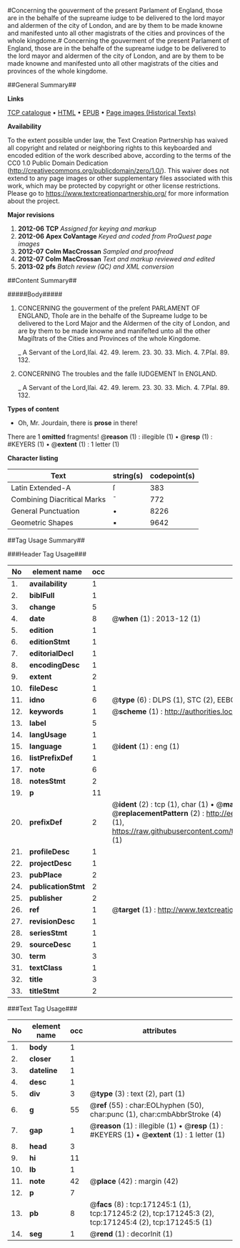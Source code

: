 #Concerning the gouverment of the present Parlament of England, those are in the behalfe of the supreame iudge to be delivered to the lord mayor and aldermen of the city of London, and are by them to be made knowne and manifested unto all other magistrats of the cities and provinces of the whole kingdome.#
Concerning the gouverment of the present Parlament of England, those are in the behalfe of the supreame iudge to be delivered to the lord mayor and aldermen of the city of London, and are by them to be made knowne and manifested unto all other magistrats of the cities and provinces of the whole kingdome.

##General Summary##

**Links**

[TCP catalogue](http://www.ota.ox.ac.uk/tcp/)  • 
[HTML](http://tei.it.ox.ac.uk/tcp/Texts-HTML/free/A80/A80300.html)  • 
[EPUB](http://tei.it.ox.ac.uk/tcp/Texts-EPUB/free/A80/A80300.epub) • 
[Page images (Historical Texts)](https://historicaltexts.jisc.ac.uk/eebo-45097641e)

**Availability**

To the extent possible under law, the Text Creation Partnership has waived all copyright and related or neighboring rights to this keyboarded and encoded edition of the work described above, according to the terms of the CC0 1.0 Public Domain Dedication (http://creativecommons.org/publicdomain/zero/1.0/). This waiver does not extend to any page images or other supplementary files associated with this work, which may be protected by copyright or other license restrictions. Please go to https://www.textcreationpartnership.org/ for more information about the project.

**Major revisions**

1. __2012-06__ __TCP__ *Assigned for keying and markup*
1. __2012-06__ __Apex CoVantage__ *Keyed and coded from ProQuest page images*
1. __2012-07__ __Colm MacCrossan__ *Sampled and proofread*
1. __2012-07__ __Colm MacCrossan__ *Text and markup reviewed and edited*
1. __2013-02__ __pfs__ *Batch review (QC) and XML conversion*

##Content Summary##

#####Body#####

1. CONCERNING the gouverment of the preſent PARLAMENT OF ENGLAND, Thoſe are in the behalfe of the Supreame Iudge to be delivered to the Lord Major and the Aldermen of the city of London, and are by them to be made knowne and manifeſted unto all the other Magiſtrats of the Cities and Provinces of the whole Kingdome.

    _ A Servant of the Lord,Iſai. 42. 49. Ierem. 23. 30. 33. Mich. 4. 7.Pſal. 89. 132.

1. CONCERNING The troubles and the falſe IUDGEMENT In ENGLAND.

    _ A Servant of the Lord,Iſai. 42. 49. Ierem. 23. 30. 33. Mich. 4. 7.Pſal. 89. 132.

**Types of content**

  * Oh, Mr. Jourdain, there is **prose** in there!

There are 1 **omitted** fragments! 
 @__reason__ (1) : illegible (1)  •  @__resp__ (1) : #KEYERS (1)  •  @__extent__ (1) : 1 letter (1)

**Character listing**


|Text|string(s)|codepoint(s)|
|---|---|---|
|Latin Extended-A|ſ|383|
|Combining             Diacritical Marks|̄|772|
|General Punctuation|•|8226|
|Geometric Shapes|▪|9642|

##Tag Usage Summary##

###Header Tag Usage###

|No|element name|occ|attributes|
|---|---|---|---|
|1.|__availability__|1||
|2.|__biblFull__|1||
|3.|__change__|5||
|4.|__date__|8| @__when__ (1) : 2013-12 (1)|
|5.|__edition__|1||
|6.|__editionStmt__|1||
|7.|__editorialDecl__|1||
|8.|__encodingDesc__|1||
|9.|__extent__|2||
|10.|__fileDesc__|1||
|11.|__idno__|6| @__type__ (6) : DLPS (1), STC (2), EEBO-CITATION (1), OCLC (1), VID (1)|
|12.|__keywords__|1| @__scheme__ (1) : http://authorities.loc.gov/ (1)|
|13.|__label__|5||
|14.|__langUsage__|1||
|15.|__language__|1| @__ident__ (1) : eng (1)|
|16.|__listPrefixDef__|1||
|17.|__note__|6||
|18.|__notesStmt__|2||
|19.|__p__|11||
|20.|__prefixDef__|2| @__ident__ (2) : tcp (1), char (1)  •  @__matchPattern__ (2) : ([0-9\-]+):([0-9IVX]+) (1), (.+) (1)  •  @__replacementPattern__ (2) : http://eebo.chadwyck.com/downloadtiff?vid=$1&page=$2 (1), https://raw.githubusercontent.com/textcreationpartnership/Texts/master/tcpchars.xml#$1 (1)|
|21.|__profileDesc__|1||
|22.|__projectDesc__|1||
|23.|__pubPlace__|2||
|24.|__publicationStmt__|2||
|25.|__publisher__|2||
|26.|__ref__|1| @__target__ (1) : http://www.textcreationpartnership.org/docs/. (1)|
|27.|__revisionDesc__|1||
|28.|__seriesStmt__|1||
|29.|__sourceDesc__|1||
|30.|__term__|3||
|31.|__textClass__|1||
|32.|__title__|3||
|33.|__titleStmt__|2||


###Text Tag Usage###

|No|element name|occ|attributes|
|---|---|---|---|
|1.|__body__|1||
|2.|__closer__|1||
|3.|__dateline__|1||
|4.|__desc__|1||
|5.|__div__|3| @__type__ (3) : text (2), part (1)|
|6.|__g__|55| @__ref__ (55) : char:EOLhyphen (50), char:punc (1), char:cmbAbbrStroke (4)|
|7.|__gap__|1| @__reason__ (1) : illegible (1)  •  @__resp__ (1) : #KEYERS (1)  •  @__extent__ (1) : 1 letter (1)|
|8.|__head__|3||
|9.|__hi__|11||
|10.|__lb__|1||
|11.|__note__|42| @__place__ (42) : margin (42)|
|12.|__p__|7||
|13.|__pb__|8| @__facs__ (8) : tcp:171245:1 (1), tcp:171245:2 (2), tcp:171245:3 (2), tcp:171245:4 (2), tcp:171245:5 (1)|
|14.|__seg__|1| @__rend__ (1) : decorInit (1)|
